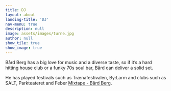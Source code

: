 ```yaml
---
title: DJ
layout: about
landing-title: 'DJ'
nav-menu: true
description: null
image: assets/images/turne.jpg
author: null
show_tile: true
show_image: true
---
```



Bård Berg has a big love for music and a diverse taste, so if it’s a hard hitting house club or a funky 70s soul bar, Bård can deliver a solid set.

He has played festivals such as Trænafestivalen, By:Larm and clubs such as SALT, Parkteateret and Feber
[Mixtape - Bård Berg](https://soundcloud.com/b-rd-j-nland-berg/host-mixtape?si=e52ce8e502f145209a66fcfa9efb2cd4).
